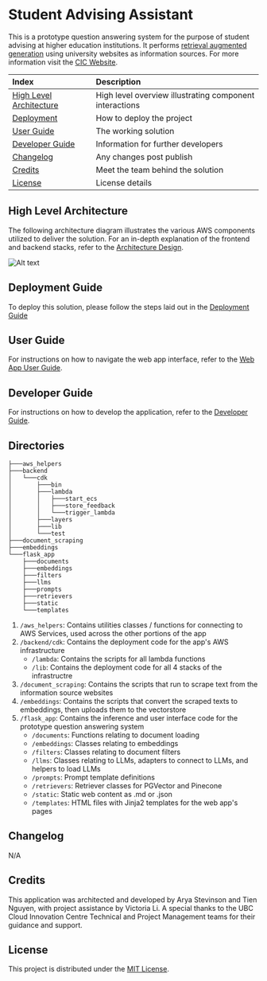 # Student Advising Assistant

This is a prototype question answering system for the purpose of student advising at higher education institutions. It performs [retrieval augmented generation](https://docs.aws.amazon.com/sagemaker/latest/dg/jumpstart-foundation-models-customize-rag.html) using university websites as information sources. 
For more information visit the [CIC Website](https://cic.ubc.ca/).

| Index                                               | Description                                             |
| :-------------------------------------------------- | :------------------------------------------------------ |
| [High Level Architecture](#high-level-architecture) | High level overview illustrating component interactions |
| [Deployment](#deployment-guide)                     | How to deploy the project                               |
| [User Guide](#user-guide)                           | The working solution                                    |
| [Developer Guide](#user-guide)                      | Information for further developers                      |
| [Changelog](#changelog)                             | Any changes post publish                                |
| [Credits](#credits)                                 | Meet the team behind the solution                       |
| [License](#license)                                 | License details                                         |

## High Level Architecture

The following architecture diagram illustrates the various AWS components utilized to deliver the solution. For an in-depth explanation of the frontend and backend stacks, refer to the [Architecture Design](docs/ArchitectureDesign.md).

![Alt text](docs/images/../diagrams/Architecture.drawio.png)

## Deployment Guide

To deploy this solution, please follow the steps laid out in the [Deployment Guide](docs/DeploymentGuide.md)

## User Guide

For instructions on how to navigate the web app interface, refer to the [Web App User Guide](docs/UserGuide.md).

## Developer Guide

For instructions on how to develop the application, refer to the [Developer Guide](docs/DeveloperGuide.md).

## Directories

```
├───aws_helpers
├───backend
│   └───cdk
│       ├───bin
│       ├───lambda
│       │   ├───start_ecs
│       │   ├───store_feedback
│       │   └───trigger_lambda
│       ├───layers
│       ├───lib
│       └───test
├───document_scraping
├───embeddings
└───flask_app
    ├───documents
    ├───embeddings
    ├───filters
    ├───llms
    ├───prompts
    ├───retrievers
    ├───static
    └───templates
```

1. `/aws_helpers`: Contains utilities classes / functions for connecting to AWS Services, used across the other portions of the app
2. `/backend/cdk`: Contains the deployment code for the app's AWS infrastructure
    - `/lambda`: Contains the scripts for all lambda functions
    - `/lib`: Contains the deployment code for all 4 stacks of the infrastructre
3. `/document_scraping`: Contains the scripts that run to scrape text from the information source websites
4. `/embeddings`: Contains the scripts that convert the scraped texts to embeddings, then uploads them to the vectorstore
5. `/flask_app`: Contains the inference and user interface code for the prototype question answering system
    - `/documents`: Functions relating to document loading
    - `/embeddings`: Classes relating to embeddings
    - `/filters`: Classes relating to document filters
    - `/llms`: Classes relating to LLMs, adapters to connect to LLMs, and helpers to load LLMs
    - `/prompts`: Prompt template definitions
    - `/retrievers`: Retriever classes for PGVector and Pinecone
    - `/static`: Static web content as .md or .json
    - `/templates`: HTML files with Jinja2 templates for the web app's pages

## Changelog
N/A

## Credits

This application was architected and developed by Arya Stevinson and Tien Nguyen, with project assistance by Victoria Li. A special thanks to the UBC Cloud Innovation Centre Technical and Project Management teams for their guidance and support.

## License

This project is distributed under the [MIT License](LICENSE).
